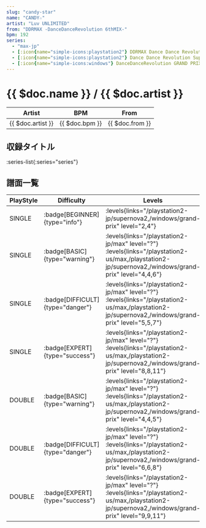 ```yaml
---
slug: "candy-star"
name: "CANDY☆"
artist: "Luv UNLIMITED"
from: "DDRMAX -DanceDanceRevolution 6thMIX-"
bpm: 192
series:
  - "max-jp"
  - [:icon{name="simple-icons:playstation2"} DDRMAX Dance Dance Revolution :icon{name="flag:us-4x3"}](/playstation2-us/max)
  - [:icon{name="simple-icons:playstation2"} Dance Dance Revolution SuperNOVA2 :icon{name="flag:jp-4x3"}](/playstation2-jp/supernova2)
  - [:icon{name="simple-icons:windows"} DanceDanceRevolution GRAND PRIX (グランプリプレー)](/windows/grand-prix)
---
```


# {{ $doc.name }} / {{ $doc.artist }}

|Artist|BPM|From|
|------|---|----|
|{{ $doc.artist }}|{{ $doc.bpm }}|{{ $doc.from }}|

## 収録タイトル

:series-list{:series="series"}

## 譜面一覧

|PlayStyle|Difficulty|Levels|Notes|Movie|
|---------|----------|------|-----|-----|
|SINGLE| :badge[BEGINNER]{type="info"}| :levels{links="/playstation2-jp/supernova2,/windows/grand-prix" level="2,4"}|89/0||
|SINGLE| :badge[BASIC]{type="warning"}| :levels{links="/playstation2-jp/max" level="?"} :levels{links="/playstation2-us/max,/playstation2-jp/supernova2,/windows/grand-prix" level="4,4,6"}|170/0||
|SINGLE| :badge[DIFFICULT]{type="danger"}| :levels{links="/playstation2-jp/max" level="?"} :levels{links="/playstation2-us/max,/playstation2-jp/supernova2,/windows/grand-prix" level="5,5,7"}|236/16||
|SINGLE| :badge[EXPERT]{type="success"}| :levels{links="/playstation2-jp/max" level="?"} :levels{links="/playstation2-us/max,/playstation2-jp/supernova2,/windows/grand-prix" level="8,8,11"}|327/29||
|DOUBLE| :badge[BASIC]{type="warning"}| :levels{links="/playstation2-jp/max" level="?"} :levels{links="/playstation2-us/max,/playstation2-jp/supernova2,/windows/grand-prix" level="4,4,5"}|198/0||
|DOUBLE| :badge[DIFFICULT]{type="danger"}| :levels{links="/playstation2-jp/max" level="?"} :levels{links="/playstation2-us/max,/playstation2-jp/supernova2,/windows/grand-prix" level="6,6,8"}|207/27||
|DOUBLE| :badge[EXPERT]{type="success"}| :levels{links="/playstation2-jp/max" level="?"} :levels{links="/playstation2-us/max,/playstation2-jp/supernova2,/windows/grand-prix" level="9,9,11"}|325/10||
